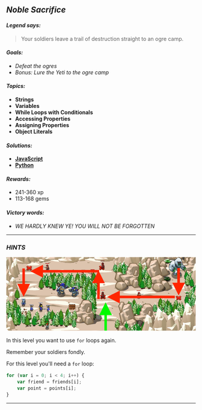 ## _Noble Sacrifice_

#### _Legend says:_
> Your soldiers leave a trail of destruction straight to an ogre camp.

#### _Goals:_
+ _Defeat the ogres_
+ _Bonus: Lure the Yeti to the ogre camp_

#### _Topics:_
+ **Strings**
+ **Variables**
+ **While Loops with Conditionals**
+ **Accessing Properties**
+ **Assigning Properties**
+ **Object Literals**

#### _Solutions:_
+ **[JavaScript](nobleSacrifise.js)**
+ **[Python](noble_sacrifice.py)**

#### _Rewards:_
+ 241-360 xp
+ 113-168 gems

#### _Victory words:_
+ _WE HARDLY KNEW YE! YOU WILL NOT BE FORGOTTEN_

___

### _HINTS_

![](img/noble_sacrifice.png)

In this level you want to use `for` loops again.

Remember your soldiers fondly.

For this level you'll need a `for` loop:

```javascript
for (var i = 0; i < 4; i++) {
    var friend = friends[i];
    var point = points[i];
}
```

___
